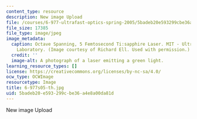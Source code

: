 ```yaml
---
content_type: resource
description: New image Upload
file: /courses/6-977-ultrafast-optics-spring-2005/5badeb20e593299cbe36a4e8a00da81d_6-977s05-th.jpg
file_size: 17385
file_type: image/jpeg
image_metadata:
  caption: Octave Spanning, 5 Femtosecond Ti:sapphire Laser. MIT - Ultrafast Optics
    Laboratory. (Image courtesy of Richard Ell. Used with permission.)
  credit: ''
  image-alt: A photograph of a laser emitting a green light.
learning_resource_types: []
license: https://creativecommons.org/licenses/by-nc-sa/4.0/
ocw_type: OCWImage
resourcetype: Image
title: 6-977s05-th.jpg
uid: 5badeb20-e593-299c-be36-a4e8a00da81d
---
```

New image Upload